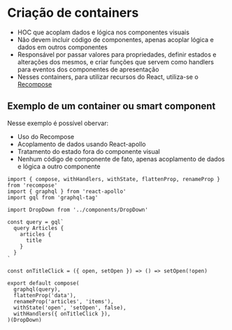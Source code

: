 # Criação de containers

* HOC que acoplam dados e lógica nos componentes visuais
* Não devem incluir código de componentes, apenas acoplar lógica e dados em outros componentes
* Responsável por passar valores para propriedades, definir estados e alterações dos mesmos, e criar funções que servem como handlers para eventos dos componentes de apresentação
* Nesses containers, para utilizar recursos do React, utiliza-se o [Recompose](https://github.com/acdlite/recompose)

## Exemplo de um container ou smart component
Nesse exemplo é possível obervar:
* Uso do Recompose
* Acoplamento de dados usando React-apollo
* Tratamento do estado fora do componente visual
* Nenhum código de componente de fato, apenas acoplamento de dados e lógica a outro componente

```
import { compose, withHandlers, withState, flattenProp, renameProp } from 'recompose'
import { graphql } from 'react-apollo'
import gql from 'graphql-tag'

import DropDown from '../components/DropDown'

const query = gql`
  query Articles {
    articles {
      title
    }
  }
`

const onTitleClick = ({ open, setOpen }) => () => setOpen(!open)

export default compose(
  graphql(query),
  flattenProp('data'),
  renameProp('articles', 'items'),
  withState('open', 'setOpen', false),
  withHandlers({ onTitleClick }),
)(DropDown)

```
